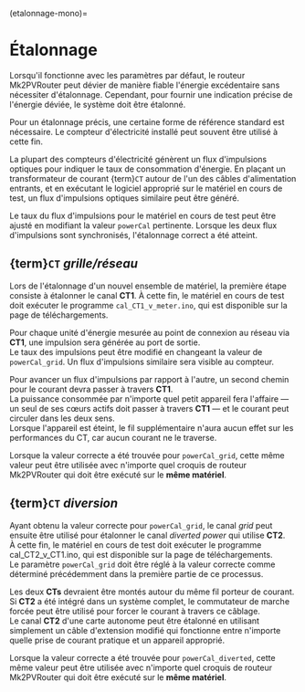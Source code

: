 (etalonnage-mono)=

# Étalonnage

Lorsqu'il fonctionne avec les paramètres par défaut, le routeur Mk2PVRouter peut dévier de manière fiable l'énergie excédentaire sans nécessiter d'étalonnage. Cependant, pour fournir une indication précise de l'énergie déviée, le système doit être étalonné.

Pour un étalonnage précis, une certaine forme de référence standard est nécessaire. Le compteur d'électricité installé peut souvent être utilisé à cette fin.

La plupart des compteurs d'électricité génèrent un flux d'impulsions optiques pour indiquer le taux de consommation d'énergie. En plaçant un transformateur de courant {term}`CT` autour de l'un des câbles d'alimentation entrants, et en exécutant le logiciel approprié sur le matériel en cours de test, un flux d'impulsions optiques similaire peut être généré.

Le taux du flux d'impulsions pour le matériel en cours de test peut être ajusté en modifiant la valeur ```powerCal``` pertinente. Lorsque les deux flux d'impulsions sont synchronisés, l'étalonnage correct a été atteint.

## {term}`CT` *grille/réseau*

Lors de l'étalonnage d'un nouvel ensemble de matériel, la première étape consiste à étalonner le canal **CT1**. À cette fin, le matériel en cours de test doit exécuter le programme ```cal_CT1_v_meter.ino```, qui est disponible sur la page de téléchargements.

Pour chaque unité d'énergie mesurée au point de connexion au réseau via **CT1**, une impulsion sera générée au port de sortie.  
Le taux des impulsions peut être modifié en changeant la valeur de ```powerCal_grid```. Un flux d'impulsions similaire sera visible au compteur.

Pour avancer un flux d'impulsions par rapport à l'autre, un second chemin pour le courant devra passer à travers **CT1**.  
La puissance consommée par n'importe quel petit appareil fera l'affaire — un seul de ses cœurs actifs doit passer à travers **CT1** — et le courant peut circuler dans les deux sens.  
Lorsque l'appareil est éteint, le fil supplémentaire n'aura aucun effet sur les performances du CT, car aucun courant ne le traverse.

Lorsque la valeur correcte a été trouvée pour ```powerCal_grid```, cette même valeur peut être utilisée avec n'importe quel croquis de routeur Mk2PVRouter qui doit être exécuté sur le **même matériel**.

## {term}`CT` *diversion*

Ayant obtenu la valeur correcte pour ```powerCal_grid```, le canal *grid* peut ensuite être utilisé pour étalonner le canal *diverted power* qui utilise **CT2**.  
À cette fin, le matériel en cours de test doit exécuter le programme cal_CT2_v_CT1.ino, qui est disponible sur la page de téléchargements.  
Le paramètre ```powerCal_grid``` doit être réglé à la valeur correcte comme déterminé précédemment dans la première partie de ce processus.

Les deux **CTs** devraient être montés autour du même fil porteur de courant. Si **CT2** a été intégré dans un système complet, le commutateur de marche forcée peut être utilisé pour forcer le courant à travers ce câblage.  
Le canal **CT2** d'une carte autonome peut être étalonné en utilisant simplement un câble d'extension modifié qui fonctionne entre n'importe quelle prise de courant pratique et un appareil approprié.

Lorsque la valeur correcte a été trouvée pour ```powerCal_diverted```, cette même valeur peut être utilisée avec n'importe quel croquis de routeur Mk2PVRouter qui doit être exécuté sur le **même matériel**.